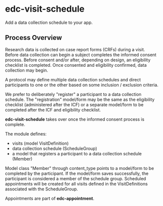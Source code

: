 # edc-visit-schedule

Add a data collection schedule to your app.


Process Overview
----------------
Research data is collected on case report forms (CRFs) during a visit. Before
data collection can begin a subject completes the informed consent process.
Before consent and/or after, depending on design, an eligibility checklist is 
completed. Once consented and eligibility confirmed, data collection may begin.

A protocol may define multiple data collection schedules and direct participants
to one or the other based on some inclusion / exclusion criteria. 

We prefer to deliberately "register" a participant to a data collection
schedule. The "registration" model/form may be the same as the eligibility
checklist (administered after the ICF) or a separate model/form to be completed
after the ICF and eligibility checklist.

__edc-visit-schedule__ takes over once the informed consent process is complete.

The module defines:
 
 - visits (model VisitDefinition)
 - data collection schedule (ScheduleGroup)
 - a model that registers a participant to a data collection schedule (Member)
 
 Model class "Member" through content_type points to a model/form to be
 completed by the participant. If the model/form saves successfully, the
 participant is considered a member of the schedule group. Scheduled
 appointments will be created for all visits defined in the VisitDefinitions
 associated with the ScheduleGroup.
 
 Appointments are part of __edc-appointment__.   